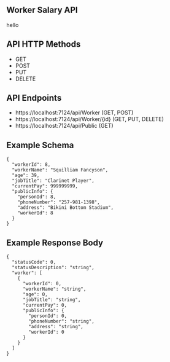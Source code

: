 
## Worker Salary API

hello

## API HTTP Methods

* GET
* POST
* PUT
* DELETE

## API Endpoints

* https://localhost:7124/api/Worker (GET, POST)
* https://localhost:7124/api/Worker/{id} (GET, PUT, DELETE)
* https://localhost:7124/api/Public (GET)

## Example Schema

```
{
  "workerId": 8,
  "workerName": "Squilliam Fancyson",
  "age": 39,
  "jobTitle": "Clarinet Player",
  "currentPay": 999999999,
  "publicInfo": {
    "personId": 8,
    "phoneNumber": "257-981-1398",
    "address": "Bikini Bottom Stadium",
    "workerId": 8
  }
}
```

## Example Response Body

```
{
  "statusCode": 0,
  "statusDescription": "string",
  "worker": [
    {
      "workerId": 0,
      "workerName": "string",
      "age": 0,
      "jobTitle": "string",
      "currentPay": 0,
      "publicInfo": {
        "personId": 0,
        "phoneNumber": "string",
        "address": "string",
        "workerId": 0
      }
    }
  ]
}
```
